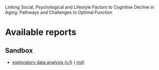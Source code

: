Linking Social, Psychological and Lifestyle Factors to Cognitive Decline in Aging: Pathways and Challenges to Optimal Function


# Available reports

## Sandbox

- [exploratory data analysis (v.1)][eda_1_html] ( [md][eda_1_md])

[eda_1_html]:https://rawgit.com/user/repo/branch/file/brown-2017-disseration/sandbox/eda-1/eda-1.html
[eda_1_md]:https://github.com/casslbrown/brown-2017-disseration/blob/master/sandbox/eda-1/eda-1.md
